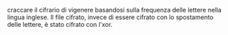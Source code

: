 craccare il cifrario di vigenere basandosi sulla frequenza delle lettere nella lingua inglese. Il file cifrato, invece di essere cifrato con lo spostamento delle lettere, è stato cifrato con l'xor.
